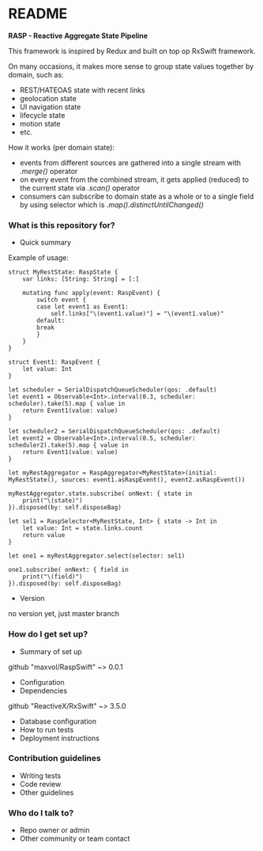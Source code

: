 # README #

**RASP - Reactive Aggregate State Pipeline**

This framework is inspired by Redux and built on top op RxSwift framework.

On many occasions, it makes more sense to group state values together by domain, such as:

* REST/HATEOAS state with recent links
* geolocation state
* UI navigation state
* lifecycle state
* motion state
* etc.

How it works (per domain state):

* events from different sources are gathered into a single stream with *.merge()* operator
* on every event from the combined stream, it gets applied (reduced) to the current state via *.scan()* operator
* consumers can subscribe to domain state as a whole or to a single field by using selector which is *.map().distinctUntilChanged()*

### What is this repository for? ###

* Quick summary

Example of usage:

```
struct MyRestState: RaspState {
    var links: [String: String] = [:]

    mutating func apply(event: RaspEvent) {
        switch event {
        case let event1 as Event1:
            self.links["\(event1.value)"] = "\(event1.value)"
        default:
        break
        }
    }
}

struct Event1: RaspEvent {
    let value: Int
}

let scheduler = SerialDispatchQueueScheduler(qos: .default)
let event1 = Observable<Int>.interval(0.3, scheduler: scheduler).take(5).map { value in
    return Event1(value: value)
}

let scheduler2 = SerialDispatchQueueScheduler(qos: .default)
let event2 = Observable<Int>.interval(0.5, scheduler: scheduler2).take(5).map { value in
    return Event1(value: value)
}

let myRestAggregator = RaspAggregator<MyRestState>(initial: MyRestState(), sources: event1.asRaspEvent(), event2.asRaspEvent())

myRestAggregator.state.subscribe( onNext: { state in
    print("\(state)")
}).disposed(by: self.disposeBag)

let sel1 = RaspSelector<MyRestState, Int> { state -> Int in
    let value: Int = state.links.count
    return value
}

let one1 = myRestAggregator.select(selector: sel1)

one1.subscribe( onNext: { field in
    print("\(field)")
}).disposed(by: self.disposeBag)
```

* Version

no version yet, just master branch

### How do I get set up? ###

* Summary of set up

github "maxvol/RaspSwift" ~> 0.0.1

* Configuration
* Dependencies

github "ReactiveX/RxSwift" ~> 3.5.0

* Database configuration
* How to run tests
* Deployment instructions

### Contribution guidelines ###

* Writing tests
* Code review
* Other guidelines

### Who do I talk to? ###

* Repo owner or admin
* Other community or team contact
